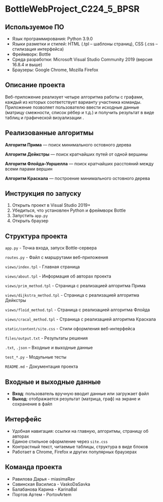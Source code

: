 # BottleWebProject_C224_5_BPSR
## Используемое ПО
- Язык программирования: Python 3.9.0
- Языки разметки и стилей: HTML (.tpl – шаблоны страниц), CSS (.css – стилизация интерфейса)
- Фреймворк: Bottle
- Среда разработки: Microsoft Visual Studio Community 2019 (версия 16.8.4 и выше)
- Браузеры: Google Chrome, Mozilla Firefox

## Описание проекта
Веб-приложение реализует четыре алгоритма работы с графами, каждый из которых соответствует варианту участника команды. Приложение позволяет пользователю ввести исходные данные (матрицу смежности, список рёбер и т.д.) и получить результат в виде таблиц и графической визуализации .

## Реализованные алгоритмы

**Алгоритм Прима** — поиск минимального остовного дерева 

**Алгоритм Дейкстры** — поиск кратчайших путей от одной вершины 

**Алгоритм Флойда–Уоршелла** — поиск кратчайших расстояний между всеми парами вершин 

**Алгоритм Краскала** — построение минимального остовного дерева 


## Инструкция по запуску
1. Открыть проект в Visual Studio 2019+
2. Убедиться, что установлен Python и фреймворк Bottle
3. Запустить `app.py`
4. Открыть браузер

## Структура проекта
`app.py` - Точка входа, запуск Bottle-сервера

`routes.py` - Файл с маршрутами веб-приложения

`views/index.tpl` - Главная страница

`views/about.tpl` - Информация об авторах проекта

`views/prim_method.tpl` - Страница с реализацией алгоритма Прима

`views/dijkstra_method.tpl` - Страница с реализацией алгоритма Дейкстры

`views/floid_method.tpl` - Страница с реализацией алгоритма Флойда

`views/cracal_method.tpl` - Страница с реализацией алгоритма Краскала

`static/content/site.css` - Стили оформления веб-интерфейса

`files/output.txt` - Результаты решения

`.txt`, `.json` – Входные и выходные данные

`test_*.py` - Модульные тесты

`README.md` - Документация проекта

## Входные и выходные данные
- **Вход**: пользователь вручную вводит данные или загружает файл
- **Выход**: отображается результат (матрица, граф) на экране и сохранение в файл

## Интерфейс
- Удобная навигация: ссылки на главную, алгоритмы, страницу об авторах
- Единое стильное оформление через `site.css`
- Контрастный текст, читаемые таблицы, структура в виде блоков
- Работает в Chrome, Firefox и других популярных браузерах

## Команда проекта

- Равилова Дарья - miasimaRav
- Савинская Василиса - VaskoDaSavka
- Балабанова Карина - KarinaBal
- Портов Артем - PortovArtem

